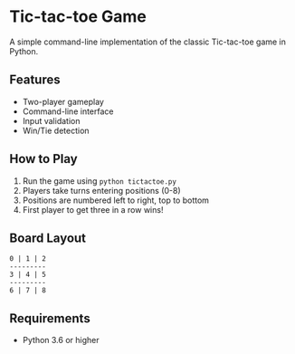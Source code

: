 # Tic-tac-toe Game

A simple command-line implementation of the classic Tic-tac-toe game in Python.

## Features
- Two-player gameplay
- Command-line interface
- Input validation
- Win/Tie detection

## How to Play
1. Run the game using `python tictactoe.py`
2. Players take turns entering positions (0-8)
3. Positions are numbered left to right, top to bottom
4. First player to get three in a row wins!

## Board Layout
```
0 | 1 | 2
---------
3 | 4 | 5
---------
6 | 7 | 8
```

## Requirements
- Python 3.6 or higher